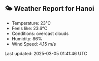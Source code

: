 <!-- WEATHER-START -->
## 🌤 Weather Report for Hanoi

- Temperature: 23°C
- Feels like: 23.6°C
- Conditions: overcast clouds
- Humidity: 86%
- Wind Speed: 4.15 m/s

Last updated: 2025-03-05 01:41:46 UTC
<!-- WEATHER-END -->
